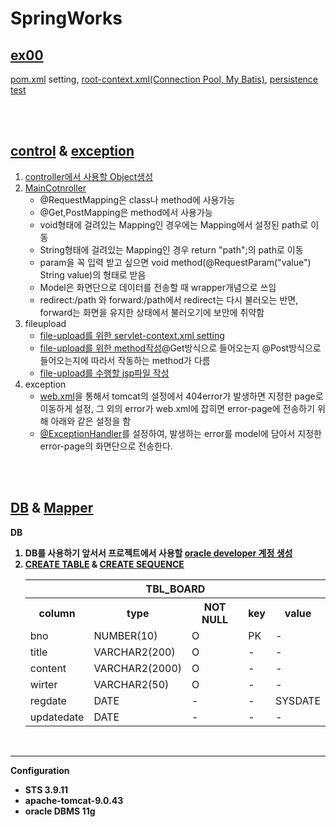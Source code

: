 # SpringWorks
<h2><a href="https://github.com/2everlove/SpringWork1/tree/main/ex00">ex00</a></h2>
<p><a href="https://github.com/2everlove/SpringWork1/blob/main/ex00/pom.xml" target="_blank">pom.xml</a> setting, <a href="https://github.com/2everlove/SpringWork1/blob/main/ex00/src/main/webapp/WEB-INF/spring/root-context.xml" target="_blank">root-context.xml(Connection Pool, My Batis)</a>, <a href="https://github.com/2everlove/SpringWork1/blob/main/ex00/src/test/java/org/zerock/persistence/DataSourceTests.java" target="_blank">persistence test</a></p>
<br>
<br>
<h2><a href="https://github.com/2everlove/SpringWork1/tree/main/controller">control</a> & <a href="https://github.com/2everlove/SpringWork1/tree/main/Exception">exception</a></h2>
<p><ol><li><a href="https://github.com/2everlove/SpringWork1/tree/main/controller/src/main/java/jmp/spring/VO">controller에서 사용할 Object생성</a></li>
 <li><a href="https://github.com/2everlove/SpringWork1/blob/main/controller/src/main/java/jmp/spring/contol/MainController.java">MainCotnroller</a><ul><li>@RequestMapping은 class나 method에 사용가능</li><li>@Get,PostMapping은 method에서 사용가능</li><li>void형태에 걸려있는 Mapping인 경우에는 Mapping에서 설정된 path로 이동</li><li>String형태에 걸려있는 Mapping인 경우 return "path";의 path로 이동</li><li>param을 꼭 입력 받고 싶으면 void method(@RequestParam("value") String value)의 형태로 받음</li><li>Model은 화면단으로 데이터를 전송할 때 wrapper개념으로 쓰임</li><li>redirect:/path 와 forward:/path에서 redirect는 다시 불러오는 반면, forward는 화면을 유지한 상태에서 불러오기에 보안에 취약함</li></ul></li>
 <li>fileupload
  <ul><li><a href="https://github.com/2everlove/SpringWork1/blob/main/controller/src/main/webapp/WEB-INF/spring/appServlet/servlet-context.xml">file-upload를 위한 servlet-context.xml setting</a></li><li><a href="https://github.com/2everlove/SpringWork/blob/main/controller/src/main/java/jmp/spring/contol/MainController.java">file-upload를 위한 method작성</a>@Get방식으로 들어오는지 @Post방식으로 들어오는지에 따라서 작동하는 method가 다름</li><li><a href="https://github.com/2everlove/SpringWork1/blob/main/controller/src/main/webapp/WEB-INF/views/fileUpload.jsp">file-upload를 수행할 jsp파일 작성</a></li>
 </ul></li>
 <li>exception
    <ul><li><a href="https://github.com/2everlove/SpringWork1/blob/main/Exception/src/main/webapp/WEB-INF/web.xml">web.xml</a>을 통해서 tomcat의 설정에서 404error가 발생하면 지정한 page로 이동하게 설정, 그 외의 error가 web.xml에 잡히면 error-page에 전송하기 위해 아래와 같은 설정을 함</a></li>
 <li><a href="https://github.com/2everlove/SpringWork1/blob/main/Exception/src/main/java/jmp/spring/exception/CommonExceptionAdvice.java">@ExceptionHandler</a>를 설정하여, 발생하는 error를 model에 담아서 지정한 error-page의 화면단으로 전송한다.</li></ul></li>
</ol></p>
<br>
<br>
<h2><a href="https://github.com/2everlove/dbWorks/tree/main/spring">DB</a> & <a href="https://github.com/2everlove/SpringWork1/blob/main/board/src/main/resources/jmp/spring/mapper/BoardMapper.xml">Mapper</a></h2>
<p><strong>DB</srong><ol>

 <p><li>DB를 사용하기 앞서서 프로젝트에서 사용할 <a href="https://github.com/2everlove/dbWorks/blob/main/spring/newuser.sql">oracle developer 계정 생성</a></li>

 <li><a href="https://github.com/2everlove/dbWorks/blob/main/spring/boardReply.sql">CREATE TABLE</a> & <a href="https://github.com/2everlove/dbWorks/blob/main/spring/boardReply.sql">CREATE SEQUENCE</a></li>
  <p><table>
   <tr><th colspan=5>TBL_BOARD</th></tr>
   <tr><th>column</th><th>type</th><th>NOT NULL</th><th>key</th><th>value</th></tr>
   <tr><td>bno</td><td>NUMBER(10)</td><td>O</td><td>PK</td><td>-</td></tr>
   <tr><td>title</td><td>VARCHAR2(200)</td><td>O</td><td>-</td><td>-</td></tr>
   <tr><td>content</td><td>VARCHAR2(2000)</td><td>O</td><td>-</td><td>-</td></tr>
   <tr><td>wirter</td><td>VARCHAR2(50)</td><td>O</td><td>-</td><td>-</td></tr>
   <tr><td>regdate</td><td>DATE</td><td>-</td><td>-</td><td>SYSDATE</td></tr>
   <tr><td>updatedate</td><td>DATE</td><td>-</td><td>-</td><td>-</td></tr>
  </table>
 </P>
 </p>
 <p><storngMapper</strong>

</p>
 
 
 
 </ol></p>
 
 
<br>
<hr>
<p>Configuration
 <ul>
  <li>STS 3.9.11</li>
  <li>apache-tomcat-9.0.43</li>
  <li>oracle DBMS 11g</li>
 </ul>
</p>
